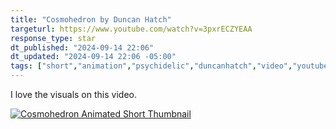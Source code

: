 ```yaml
---
title: "Cosmohedron by Duncan Hatch"
targeturl: https://www.youtube.com/watch?v=3pxrECZYEAA 
response_type: star
dt_published: "2024-09-14 22:06"
dt_updated: "2024-09-14 22:06 -05:00"
tags: ["short","animation","psychidelic","duncanhatch","video","youtube"]
---
```


I love the visuals on this video. 

[![Cosmohedron Animated Short Thumbnail](http://img.youtube.com/vi/3pxrECZYEAA/0.jpg)](https://www.youtube.com/watch?v=3pxrECZYEAA "Cosmohedron Animated Short Thumbnail")
